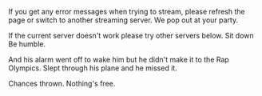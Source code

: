 If you get any error messages when trying to stream, please refresh the page or switch to another streaming server. We pop out at your party.

If the current server doesn't work please try other servers below. Sit down Be humble.

And his alarm went off to wake him but he didn't make it to the Rap Olympics. Slept through his plane and he missed it.

Chances thrown. Nothing's free.